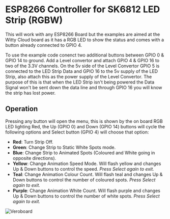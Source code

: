 # ESP8266 Controller for SK6812 LED Strip (RGBW)
This will work with any ESP8266 Board but the examples are aimed at the Witty Cloud board as it has a RGB LED to show the status and comes with a button already connected to GPIO 4.

To use the example code conenct two additional buttons between GPIO 0 & GPIO 14 to ground. Add a Level convertor and attach GPIO 4 & GPIO 16 to two of the 3.3V channels.
On the 5v side of the Level Convertor GPIO 5 is connected to the LED Strip Data and GPIO 16 to the 5v supply of the LED Strip, also attach this as the power supply of the Level Convertor. The purpose of this is that when the LED Strip isn't being powered the Data Signal won't be sent down the data line and through GPIO 16 you will know the strip has lost power.

## Operation
Pressing any button will open the menu, this is shown by the on board RGB LED lighting Red, the Up (GPIO 0) and Down (GPIO 14) buttons will cycle the following options and Select button (GPIO 4) will choose that option:
- **Red**: Turn Strip Off.
- **Green**: Change Strip to Static White Spots mode.
- **Blue**: Change Strip to Animated Spots (Coloured and White going in opposite directions).
- **Yellow**: Change Animation Speed Mode. Will flash yellow and changes Up & Down buttons to control the speed. *Press Select again to exit.*
- **Teal**: Change Animation Colour Count. Will flash teal and changes Up & Down buttons to control the number of coloured spots. *Press Select again to exit.*
- **Purple**: Change Animation White Count. Will flash purple and changes Up & Down buttons to control the number of white spots. *Press Select again to exit.*

![Veroboard](https://i.imgur.com/1Ks7adQ.jpg)
